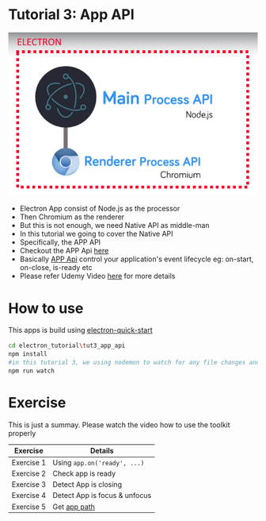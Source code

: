 # Tutorial 3: App API

<img src='/images/tut3_img1.png' width='600'>

- Electron App consist of Node.js as the processor
- Then Chromium as the renderer
- But this is not enough, we need Native API as middle-man
- In this tutorial we going to cover the Native API
- Specifically, the APP API
- Checkout the APP Api [here](https://electronjs.org/docs/api)
- Basically [APP Api](https://electronjs.org/docs/api/app) control your application's event lifecycle eg: on-start, on-close, is-ready etc
- Please refer Udemy Video [here](https://www.udemy.com/master-electron/learn/lecture/5851272) for more details

# How to use

This apps is build using [electron-quick-start](https://github.com/electron/electron-quick-start)

```bash
cd electron_tutorial\tut3_app_api
npm install
#in this tutorial 3, we using nodemon to watch for any file changes and auto refresh
npm run watch
```

# Exercise

This is just a summay. Please watch the video how to use the toolkit properly

| Exercise | Details |
|--|--|
| Exercise 1 | Using `app.on('ready', ...)` |
| Exercise 2 | Check app is ready |
| Exercise 3 | Detect App is closing |
| Exercise 4 | Detect App is focus & unfocus |
| Exercise 5 | Get [app path](https://electronjs.org/docs/api/app#appgetpathname) |
